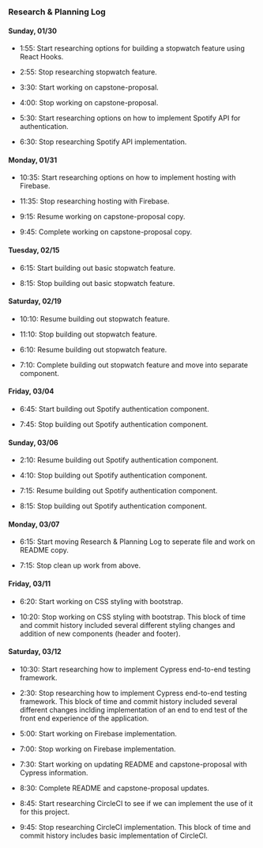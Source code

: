 ### Research & Planning Log

#### Sunday, 01/30

- 1:55: Start researching options for building a stopwatch feature using React Hooks.

- 2:55: Stop researching stopwatch feature.

* 3:30: Start working on capstone-proposal.

* 4:00: Stop working on capstone-proposal.

* 5:30: Start researching options on how to implement Spotify API for authentication.

* 6:30: Stop researching Spotify API implementation.

#### Monday, 01/31

- 10:35: Start researching options on how to implement hosting with Firebase.

- 11:35: Stop researching hosting with Firebase.

- 9:15: Resume working on capstone-proposal copy.

* 9:45: Complete working on capstone-proposal copy.

#### Tuesday, 02/15

- 6:15: Start building out basic stopwatch feature.

- 8:15: Stop building out basic stopwatch feature.

#### Saturday, 02/19

- 10:10: Resume building out stopwatch feature.

* 11:10: Stop building out stopwatch feature.

* 6:10: Resume building out stopwatch feature.

* 7:10: Complete building out stopwatch feature and move into separate component.

#### Friday, 03/04

- 6:45: Start building out Spotify authentication component.

* 7:45: Stop building out Spotify authentication component.

#### Sunday, 03/06

- 2:10: Resume building out Spotify authentication component.

* 4:10: Stop building out Spotify authentication component.

* 7:15: Resume building out Spotify authentication component.

* 8:15: Stop building out Spotify authentication component.

#### Monday, 03/07

- 6:15: Start moving Research & Planning Log to seperate file and work on README copy.

* 7:15: Stop clean up work from above.

#### Friday, 03/11

- 6:20: Start working on CSS styling with bootstrap.

* 10:20: Stop working on CSS styling with bootstrap. This block of time and commit history included several different styling changes and addition of new components (header and footer).

#### Saturday, 03/12

- 10:30: Start researching how to implement Cypress end-to-end testing framework.

- 2:30: Stop researching how to implement Cypress end-to-end testing framework. This block of time and commit history included several different changes inclding implementation of an end to end test of the front end experience of the application.

* 5:00: Start working on Firebase implementation.

* 7:00: Stop working on Firebase implementation.

* 7:30: Start working on updating README and capstone-proposal with Cypress information.

* 8:30: Complete README and capstone-proposal updates.

* 8:45: Start researching CircleCI to see if we can implement the use of it for this project.

* 9:45: Stop researching CircleCI implementation. This block of time and commit history includes basic implementation of CircleCI.
